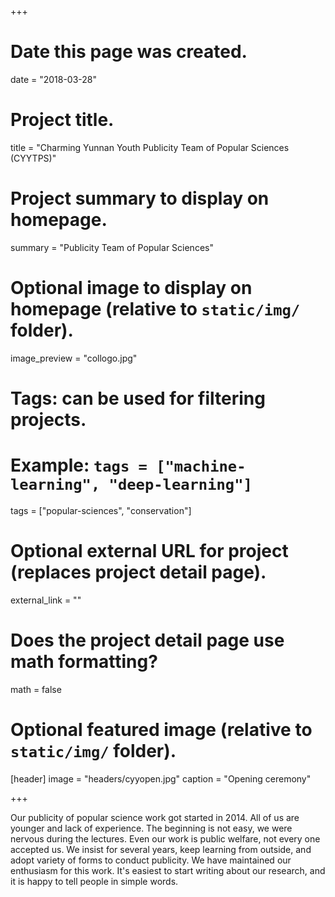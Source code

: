 +++
# Date this page was created.
date = "2018-03-28"

# Project title.
title = "Charming Yunnan Youth Publicity Team of Popular Sciences (CYYTPS)"

# Project summary to display on homepage.
summary = "Publicity Team of Popular Sciences"

# Optional image to display on homepage (relative to `static/img/` folder).
image_preview = "collogo.jpg"

# Tags: can be used for filtering projects.
# Example: `tags = ["machine-learning", "deep-learning"]`
tags = ["popular-sciences", "conservation"]

# Optional external URL for project (replaces project detail page).
external_link = ""

# Does the project detail page use math formatting?
math = false

# Optional featured image (relative to `static/img/` folder).
[header]
image = "headers/cyyopen.jpg"
caption = "Opening ceremony"

+++

Our publicity of popular science work got started in 2014. All of us are younger and lack of experience. The beginning is not easy, we were nervous during the lectures. Even our work is public welfare, not every one accepted us. We insist for several years, keep learning from outside, and adopt variety of forms to conduct publicity. We have maintained our enthusiasm for this work. It's easiest to start writing about our research, and it is happy to tell people in simple words.